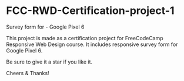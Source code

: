 # FCC-RWD-Certification-project-1
Survey form for - Google Pixel 6

This project is made as a certification project for FreeCodeCamp Responsive Web Design course.
It includes responsive survey form for Google Pixel 6.

Be sure to give it a star if you like it.

Cheers & Thanks!
